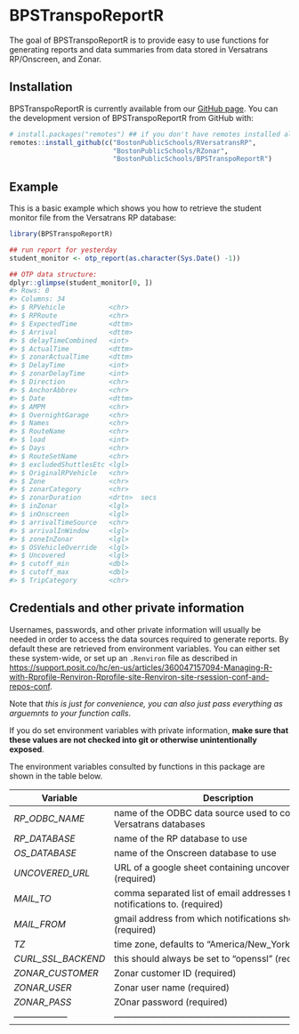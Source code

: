 
<!-- README.md is generated from README.Rmd. Please edit that file -->

# BPSTranspoReportR

<!-- badges: start -->
<!-- badges: end -->

The goal of BPSTranspoReportR is to provide easy to use functions for
generating reports and data summaries from data stored in Versatrans
RP/Onscreen, and Zonar.

## Installation

BPSTranspoReportR is currently available from our [GitHub
page](https://github.com/BostonPublicSchools/BPSTranspoReportR). You can
the development version of BPSTranspoReportR from GitHub with:

``` r
# install.packages("remotes") ## if you don't have remotes installed already
remotes::install_github(c("BostonPublicSchools/RVersatransRP",
                          "BostonPublicSchools/RZonar",
                          "BostonPublicSchools/BPSTranspoReportR")
```

## Example

This is a basic example which shows you how to retrieve the student
monitor file from the Versatrans RP database:

``` r
library(BPSTranspoReportR)

## run report for yesterday
student_monitor <- otp_report(as.character(Sys.Date() -1))
```

``` r
## OTP data structure:
dplyr::glimpse(student_monitor[0, ])
#> Rows: 0
#> Columns: 34
#> $ RPVehicle           <chr> 
#> $ RPRoute             <chr> 
#> $ ExpectedTime        <dttm> 
#> $ Arrival             <dttm> 
#> $ delayTimeCombined   <int> 
#> $ ActualTime          <dttm> 
#> $ zonarActualTime     <dttm> 
#> $ DelayTime           <int> 
#> $ zonarDelayTime      <int> 
#> $ Direction           <chr> 
#> $ AnchorAbbrev        <chr> 
#> $ Date                <dttm> 
#> $ AMPM                <chr> 
#> $ OvernightGarage     <chr> 
#> $ Names               <chr> 
#> $ RouteName           <chr> 
#> $ load                <int> 
#> $ Days                <chr> 
#> $ RouteSetName        <chr> 
#> $ excludedShuttlesEtc <lgl> 
#> $ OriginalRPVehicle   <chr> 
#> $ Zone                <chr> 
#> $ zonarCategory       <chr> 
#> $ zonarDuration       <drtn>  secs
#> $ inZonar             <lgl> 
#> $ inOnscreen          <lgl> 
#> $ arrivalTimeSource   <chr> 
#> $ arrivalInWindow     <lgl> 
#> $ zoneInZonar         <lgl> 
#> $ OSVehicleOverride   <lgl> 
#> $ Uncovered           <lgl> 
#> $ cutoff_min          <dbl> 
#> $ cutoff_max          <dbl> 
#> $ TripCategory        <chr>
```

## Credentials and other private information

Usernames, passwords, and other private information will usually be
needed in order to access the data sources required to generate reports.
By default these are retrieved from environment variables. You can
either set these system-wide, or set up an `.Renviron` file as described
in
<https://support.posit.co/hc/en-us/articles/360047157094-Managing-R-with-Rprofile-Renviron-Rprofile-site-Renviron-site-rsession-conf-and-repos-conf>.

Note that *this is just for convenience, you can also just pass
everything as arguemnts to your function calls*.

If you do set environment variables with private information, **make
sure that these values are not checked into git or otherwise
unintentionally exposed**.

The environment variables consulted by functions in this package are
shown in the table below.

| Variable           | Description                                                                  |
|--------------------|------------------------------------------------------------------------------|
| *RP_ODBC_NAME*     | name of the ODBC data source used to connect to Versatrans databases         |
| *RP_DATABASE*      | name of the RP database to use                                               |
| *OS_DATABASE*      | name of the Onscreen database to use                                         |
| *UNCOVERED_URL*    | URL of a google sheet containing uncovered trips list (required)             |
| *MAIL_TO*          | comma separated list of email addresses to send notifications to. (required) |
| *MAIL_FROM*        | gmail address from which notifications should be sent (required)             |
| *TZ*               | time zone, defaults to “America/New_York”,                                   |
| *CURL_SSL_BACKEND* | this should always be set to “openssl” (required)                            |
| *ZONAR_CUSTOMER*   | Zonar customer ID (required)                                                 |
| *ZONAR_USER*       | Zonar user name (required)                                                   |
| *ZONAR_PASS*       | ZOnar password (required)                                                    |
| ——————             | —————————————————————————-                                                   |
